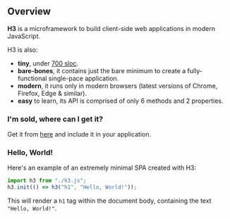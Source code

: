 ## Overview

**H3** is a microframework to build client-side web applications in modern JavaScript.

H3 is also:

* **tiny**, under [700 sloc](https://github.com/h3rald/h3/blob/master/h3.js).
* **bare-bones**, it contains just the bare minimum to create a fully-functional single-pace application.
* **modern**, it runs only in modern browsers (latest versions of Chrome, Firefox, Edge & similar).
* **easy** to learn, its API is comprised of only 6 methods and 2 properties.

### I'm sold, where can I get it?

Get it from [here](https://raw.githubusercontent.com/h3rald/h3/master/h3.js) and include it in your application.

### Hello, World!

Here's an example of an extremely minimal SPA created with H3:

```js
import h3 from "./h3.js";
h3.init(() => h3("h1", "Hello, World!"));
```

This will render a `h1` tag within the document body, containing the text `"Hello, World!"`.